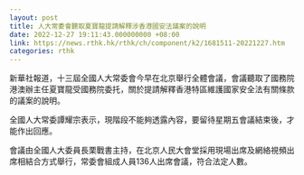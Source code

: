 ```yaml
---
layout: post
title: 人大常委會聽取夏寶龍提請解釋涉香港國安法議案的說明
date: 2022-12-27 19:11:43.000000000 +08:00
link: https://news.rthk.hk/rthk/ch/component/k2/1681511-20221227.htm
categories: rthk
---
```


新華社報道，十三屆全國人大常委會今早在北京舉行全體會議，會議聽取了國務院港澳辦主任夏寶龍受國務院委托，關於提請解釋香港特區維護國家安全法有關條款的議案的說明。

全國人大常委譚耀宗表示，現階段不能夠透露內容，要留待星期五會議結束後，才能作出回應。

會議由全國人大委員長栗戰書主持，在北京人民大會堂採用現場出席及網絡視頻出席相結合方式舉行，常委會組成人員136人出席會議，符合法定人數。
